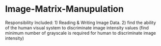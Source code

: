 # Image-Matrix-Manupulation
Responsibility Included: 1) Reading &amp; Writing Image Data. 2) find the ability of the human visual system to discriminate image intensity values (find minimum number of grayscale is required for human to discriminate image intensity)
